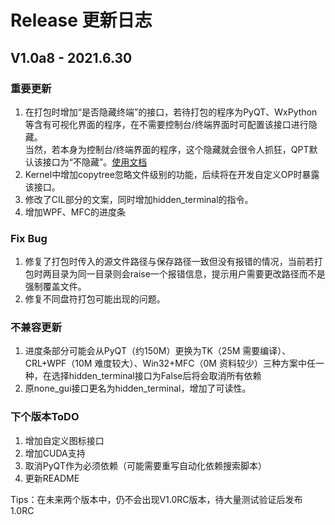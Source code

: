 # Release 更新日志

## V1.0a8 - 2021.6.30
### 重要更新
1. 在打包时增加“是否隐藏终端”的接口，若待打包的程序为PyQT、WxPython等含有可视化界面的程序，在不需要控制台/终端界面时可配置该接口进行隐藏。  
   当然，若本身为控制台/终端界面的程序，这个隐藏就会很令人抓狂，QPT默认该接口为“不隐藏”。[使用文档](https://github.com/GT-ZhangAcer/QPT/blob/main/examples/advanced/%E9%9A%90%E8%97%8F%E6%8E%A7%E5%88%B6%E5%8F%B0%E7%AA%97%E5%8F%A3.md)
2. Kernel中增加copytree忽略文件级别的功能，后续将在开发自定义OP时暴露该接口。
3. 修改了CIL部分的文案，同时增加hidden_terminal的指令。
4. 增加WPF、MFC的进度条
### Fix Bug
1. 修复了打包时传入的源文件路径与保存路径一致但没有报错的情况，当前若打包时两目录为同一目录则会raise一个报错信息，提示用户需要更改路径而不是强制覆盖文件。
2. 修复不同盘符打包可能出现的问题。

### 不兼容更新
1. 进度条部分可能会从PyQT（约150M）更换为TK（25M 需要编译）、CRL+WPF（10M 难度较大）、Win32+MFC（0M 资料较少）三种方案中任一种，在选择hidden_terminal接口为False后将会取消所有依赖
2. 原none_gui接口更名为hidden_terminal，增加了可读性。

### 下个版本ToDO
1. 增加自定义图标接口
2. 增加CUDA支持
4. 取消PyQT作为必须依赖（可能需要重写自动化依赖搜索脚本）
5. 更新README

Tips：在未来两个版本中，仍不会出现V1.0RC版本，待大量测试验证后发布1.0RC
